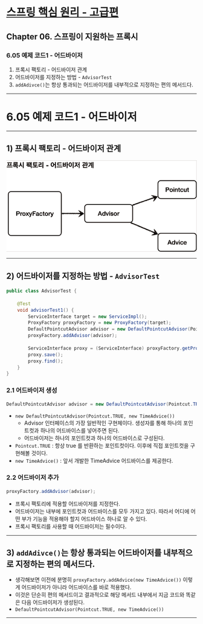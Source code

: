 # <a href = "../README.md" target="_blank">스프링 핵심 원리 - 고급편</a>
## Chapter 06. 스프링이 지원하는 프록시
### 6.05 예제 코드1 - 어드바이저
1) 프록시 팩토리 - 어드바이저 관계
2) 어드바이저를 지정하는 방법 - `AdvisorTest`
3) `addAdivce()`는 항상 통과되는 어드바이저를 내부적으로 지정하는 편의 메서드다.
---

# 6.05 예제 코드1 - 어드바이저

---

## 1) 프록시 팩토리 - 어드바이저 관계
![proxyfactory-advisor](img/proxyfactory-advisor.png)

---

## 2) 어드바이저를 지정하는 방법 - `AdvisorTest`
```java
public class AdvisorTest {

    @Test
    void advisorTest1() {
        ServiceInterface target = new ServiceImpl();
        ProxyFactory proxyFactory = new ProxyFactory(target);
        DefaultPointcutAdvisor advisor = new DefaultPointcutAdvisor(Pointcut.TRUE, new TimeAdvice());
        proxyFactory.addAdvisor(advisor);

        ServiceInterface proxy = (ServiceInterface) proxyFactory.getProxy();
        proxy.save();
        proxy.find();
    }
}
```

### 2.1 어드바이저 생성
```java
DefaultPointcutAdvisor advisor = new DefaultPointcutAdvisor(Pointcut.TRUE, new TimeAdvice());
```
- `new DefaultPointcutAdvisor(Pointcut.TRUE, new TimeAdvice())`
  - Advisor 인터페이스의 가장 일반적인 구현체이다. 생성자를 통해 하나의 포인트컷과 하나의 어드바이스를 넣어주면 된다.
  - 어드바이저는 하나의 포인트컷과 하나의 어드바이스로 구성된다.
- `Pointcut.TRUE` : 항상 true 를 반환하는 포인트컷이다. 이후에 직접 포인트컷을 구현해볼 것이다.
- `new TimeAdvice()` : 앞서 개발한 TimeAdvice 어드바이스를 제공한다.

### 2.2 어드바이저 추가
```java
proxyFactory.addAdvisor(advisor);
```
- 프록시 팩토리에 적용할 어드바이저를 지정한다.
- 어드바이저는 내부에 포인트컷과 어드바이스를 모두 가지고 있다. 따라서 어디에 어떤 부가 기능을 적용해야 할지
어드바이스 하나로 알 수 있다.
- 프록시 팩토리를 사용할 때 어드바이저는 필수이다.

---

## 3) `addAdivce()`는 항상 통과되는 어드바이저를 내부적으로 지정하는 편의 메서드다.
- 생각해보면 이전에 분명히 `proxyFactory.addAdvice(new TimeAdvice())` 이렇게
어드바이저가 아니라 어드바이스를 바로 적용했다.
- 이것은 단순히 편의 메서드이고 결과적으로 해당 메서드 내부에서 지금 코드와 똑같은 다음 어드바이저가 생성된다.
- `DefaultPointcutAdvisor(Pointcut.TRUE, new TimeAdvice())`

---

